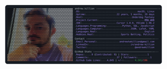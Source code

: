 
<picture>
    <source media="(prefers-color-scheme: light)" srcset="https://raw.githubusercontent.com/AndrewKillion/AndrewKillion/main/light_mode.svg">
    <img alt="Andrew Grant's GitHub Profile README (inspired by Andrew6rant)" src="https://raw.githubusercontent.com/AndrewKillion/AndrewKillion/main/dark_mode.svg">
</picture>